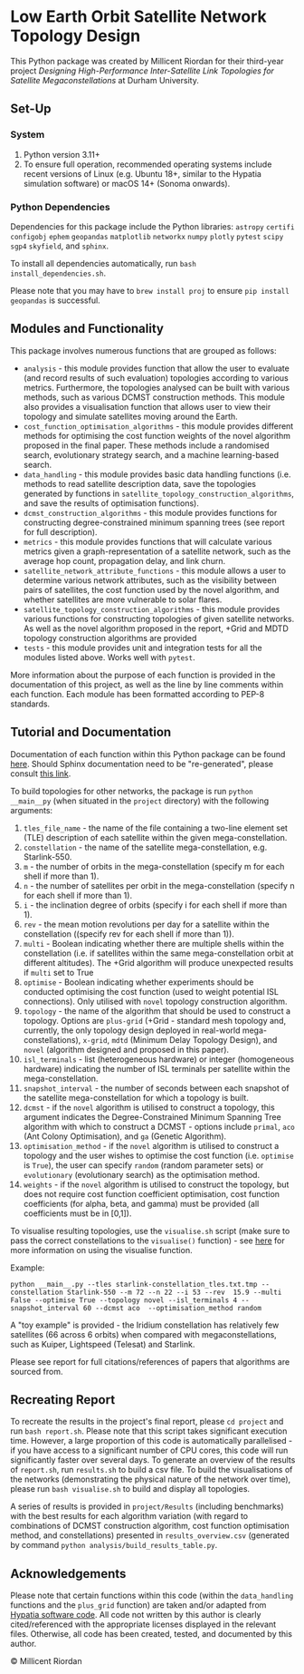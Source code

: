 # Low Earth Orbit Satellite Network Topology Design

This Python package was created by Millicent Riordan for their third-year project *Designing High-Performance
Inter-Satellite Link Topologies for Satellite Megaconstellations* at Durham University. 

## Set-Up

### System

1. Python version 3.11+
2. To ensure full operation, recommended operating systems include recent versions of Linux (e.g. Ubuntu 18+, similar to the Hypatia simulation software) or macOS 14+ (Sonoma onwards).

### Python Dependencies

Dependencies for this package include the Python libraries: ```astropy``` ```certifi``` ```configobj``` ```ephem``` ```geopandas``` ```matplotlib``` ```networkx``` ```numpy``` ```plotly``` ```pytest``` ```scipy``` ```sgp4``` ```skyfield```, and ```sphinx```.

To install all dependencies automatically, run ```bash install_dependencies.sh```.

Please note that you may have to `brew install proj` to ensure `pip install geopandas` is successful.

## Modules and Functionality

This package involves numerous functions that are grouped as follows:

- `analysis` - this module provides function that allow the user to evaluate (and record results of such evaluation) 
topologies according to various metrics. Furthermore, the topologies analysed can be built with various methods, such 
as various DCMST construction methods. This module also provides a visualisation function that allows user to view their
topology and simulate satellites moving around the Earth.
- `cost_function_optimisation_algorithms` - this module provides different methods for optimising the cost function 
weights of the novel algorithm proposed in the final paper. These methods include a randomised search, evolutionary 
strategy search, and a machine learning-based search. 
- `data_handling` - this module provides basic data handling functions (i.e. methods to read satellite description data,
save the topologies generated by functions in `satellite_topology_construction_algorithms`, and save the results of 
optimisation functions).
- `dcmst_construction_algorithms` - this module provides functions for constructing degree-constrained minimum spanning 
trees (see report for full description). 
- `metrics` - this module provides functions that will calculate various metrics given a graph-representation of a 
satellite network, such as the average hop count, propagation delay, and link churn.
- `satellite_network_attribute_functions` - this module allows a user to determine various network attributes, such as 
the visibility between pairs of satellites, the cost function used by the novel algorithm, and whether satellites are 
more vulnerable to solar flares.
- `satellite_topology_construction_algorithms` - this module provides various functions for constructing topologies of 
given satellite networks. As well as the novel algorithm proposed in the report, +Grid and MDTD topology construction 
algorithms are provided
- `tests` - this module provides unit and integration tests for all the modules listed above. Works well with `pytest`.

More information about the purpose of each function is provided in the documentation of this project, as well as the 
line by line comments within each function. Each module has been formatted according to PEP-8 standards.

## Tutorial and Documentation

Documentation of each function within this Python package can be found [here](docs). Should Sphinx documentation need to
be "re-generated", please consult 
[this link](https://medium.com/@pratikdomadiya123/build-project-documentation-quickly-with-the-sphinx-python-2a9732b66594). 

To build topologies for other networks, the package is run `python __main__py` (when situated in the `project` 
directory) with the following arguments:

1. `tles_file_name` - the name of the file containing a two-line element set (TLE) description of each satellite within
the given mega-constellation.
2. `constellation` - the name of the satellite mega-constellation, e.g. Starlink-550.
3. `m` - the number of orbits in the mega-constellation (specify m for each shell if more than 1).
4. `n` - the number of satellites per orbit in the mega-constellation (specify n for each shell if more than 1).
5. `i` - the inclination degree of orbits (specify i for each shell if more than 1).
6. `rev` - the mean motion revolutions per day for a satellite within the constellation ((specify rev for each shell if 
more than 1)).
7. `multi` - Boolean indicating whether there are multiple shells within the constellation (i.e. if satellites within 
the same mega-constellation orbit at different altitudes). The +Grid algorithm will produce unexpected results if 
`multi` set to True
8. `optimise` - Boolean indicating whether experiments should be conducted optimising the cost function (used to weight
potential ISL connections). Only utilised with `novel` topology construction algorithm.
9. `topology` - the name of the algorithm that should be used to construct a topology. Options are `plus-grid` (+Grid -
standard mesh topology and, currently, the only topology design deployed in real-world mega-constellations), `x-grid`,
`mdtd` (Minimum Delay Topology Design), and `novel` (algorithm designed and proposed in this paper).
10. `isl_terminals` - list (heterogeneous hardware) or integer (homogeneous hardware) indicating the number of ISL 
terminals per satellite within the mega-constellation.
11. `snapshot_interval` - the number of seconds between each snapshot of the satellite mega-constellation for which a 
topology is built.
12. `dcmst` - if the `novel` algorithm is utilised to construct a topology, this argument indicates the 
Degree-Constrained Minimum Spanning Tree algorithm with which to construct a DCMST - options include `primal`, `aco` 
(Ant Colony Optimisation), and `ga` (Genetic Algorithm).
13. `optimisation_method` - if the `novel` algorithm is utilised to construct a topology and the user wishes to optimise
the cost function (i.e. `optimise` is `True`), the user can specify `random` (random parameter sets) or `evolutionary` 
(evolutionary search) as the optimisation method.
14. `weights` - if the `novel` algorithm is utilised to construct the topology, but does not require cost function 
coefficient optimisation, cost function coefficients (for alpha, beta, and gamma) must be provided (all coefficients 
must be in [0,1]).

To visualise resulting topologies, use the `visualise.sh` script (make sure to pass the correct constellations to the 
`visualise()` function) - see [here](project/analysis/visualisation.py) for more information on using the visualise 
function.

Example:

`python __main__.py --tles starlink-constellation_tles.txt.tmp --constellation Starlink-550 --m 72 --n 22 --i 53 --rev 
15.9 --multi False --optimise True --topology novel --isl_terminals 4 --snapshot_interval 60 --dcmst aco 
--optimisation_method random`

A "toy example" is provided - the Iridium constellation has relatively few satellites (66 across 6 orbits) when compared
with megaconstellations, such as Kuiper, Lightspeed (Telesat) and Starlink. 

Please see report for full citations/references of papers that algorithms are sourced from.

## Recreating Report

To recreate the results in the project's final report, please ```cd project``` and run ```bash report.sh```. Please note that this script 
takes significant execution time. However, a large proportion of this code is automatically parallelised -  if you have 
access to a significant number of CPU cores, this code will run significantly faster over several days. To generate an overview of the results
of ```report.sh```, run ```results.sh``` to build a csv file. To build the visualisations of the networks (demonstrating the physical nature of the network over time), 
please run ```bash visualise.sh``` to build and display all topologies.

A series of results is provided in `project/Results` (including benchmarks) with the best results for each algorithm 
variation (with regard to combinations of DCMST construction algorithm, cost function optimisation method, and constellations) 
presented in `results_overview.csv` (generated by command `python analysis/build_results_table.py`.

## Acknowledgements

Please note that certain functions within this code (within the `data_handling` functions and the `plus_grid` function) 
are taken and/or adapted from [Hypatia software code](https://github.com/snkas/hypatia). All code not written 
by this author is clearly cited/referenced with the appropriate licenses displayed in the relevant files. Otherwise,
all code has been created, tested, and documented by this author.

&copy; Millicent Riordan 
